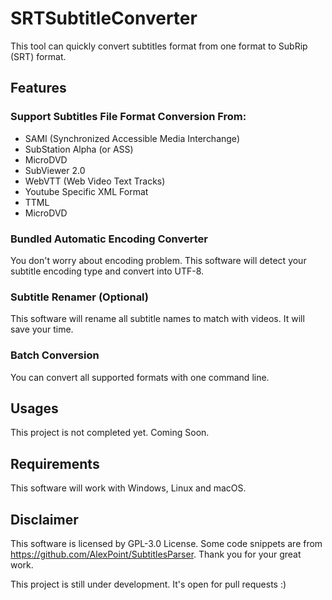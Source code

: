 # SRTSubtitleConverter
This tool can quickly convert subtitles format from one format to SubRip (SRT) format. 

## Features

### Support Subtitles File Format Conversion From:
- SAMI (Synchronized Accessible Media Interchange)
- SubStation Alpha (or ASS)
- MicroDVD
- SubViewer 2.0
- WebVTT (Web Video Text Tracks)
- Youtube Specific XML Format
- TTML
- MicroDVD

### Bundled Automatic Encoding Converter 
You don't worry about encoding problem. This software will detect your subtitle encoding type and convert into UTF-8.

### Subtitle Renamer (Optional)
This software will rename all subtitle names to match with videos. It will save your time. 

### Batch Conversion
You can convert all supported formats with one command line.

## Usages
This project is not completed yet. Coming Soon.

## Requirements
This software will work with Windows, Linux and macOS.

## Disclaimer
This software is licensed by GPL-3.0 License.
Some code snippets are from https://github.com/AlexPoint/SubtitlesParser. Thank you for your great work.

This project is still under development. It's open for pull requests :)
